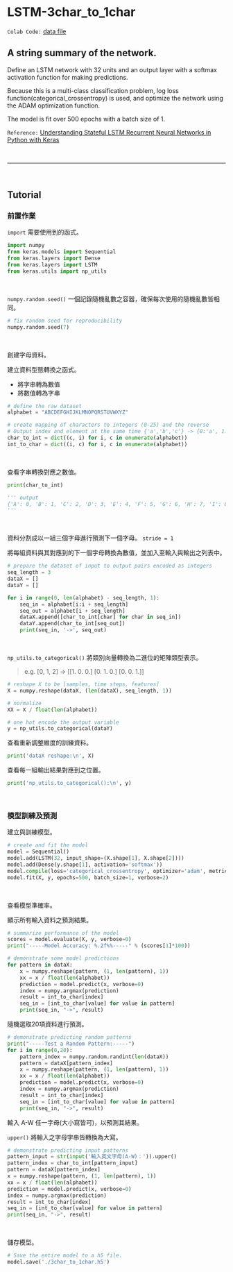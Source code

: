# LSTM-3char_to_1char

`Colab Code:` [data file](https://colab.research.google.com/drive/11iRgS-N9rwc6UJM1tSxFKoRZQ96skrt-?usp=sharing)

## A string summary of the network.

Define an LSTM network with 32 units and an output layer with a softmax activation function for making predictions.

Because this is a multi-class classification problem, log loss function(categorical_crossentropy) is used, and optimize the network using the ADAM optimization function.

The model is fit over 500 epochs with a batch size of 1.

`Reference:` [Understanding Stateful LSTM Recurrent Neural Networks in Python with Keras](https://machinelearningmastery.com/understanding-stateful-lstm-recurrent-neural-networks-python-keras/)

<br>

<hr>

<br>

## Tutorial

### 前置作業

`import` 需要使用到的函式。

``` python
import numpy  
from keras.models import Sequential  
from keras.layers import Dense  
from keras.layers import LSTM  
from keras.utils import np_utils 
```

<br>

`numpy.random.seed()` 一個記錄隨機亂數之容器，確保每次使用的隨機亂數皆相同。

```python
# fix random seed for reproducibility  
numpy.random.seed(7)
```

<br>

創建字母資料。

建立資料型態轉換之函式。
* 將字串轉為數值
* 將數值轉為字串

```python
# define the raw dataset  
alphabet = "ABCDEFGHIJKLMNOPQRSTUVWXYZ"  

# create mapping of characters to integers (0-25) and the reverse
# Output index and element at the same time {'a','b','c'} -> {0:'a', 1:'b', 2:'c'}
char_to_int = dict((c, i) for i, c in enumerate(alphabet))  
int_to_char = dict((i, c) for i, c in enumerate(alphabet))  
```

<br>

查看字串轉換對應之數值。

```python
print(char_to_int)

''' output
{'A': 0, 'B': 1, 'C': 2, 'D': 3, 'E': 4, 'F': 5, 'G': 6, 'H': 7, 'I': 8, 'J': 9, 'K': 10, 'L': 11, 'M': 12, 'N': 13, 'O': 14, 'P': 15, 'Q': 16, 'R': 17, 'S': 18, 'T': 19, 'U': 20, 'V': 21, 'W': 22, 'X': 23, 'Y': 24, 'Z': 25}
'''
```

<br>

資料分割成以一組三個字母進行預測下一個字母。 `stride = 1`

將每組資料與其對應到的下一個字母轉換為數值，並加入至輸入與輸出之列表中。

```python
# prepare the dataset of input to output pairs encoded as integers 
seq_length = 3  
dataX = []  
dataY = []  

for i in range(0, len(alphabet) - seq_length, 1):  
    seq_in = alphabet[i:i + seq_length]  
    seq_out = alphabet[i + seq_length]  
    dataX.append([char_to_int[char] for char in seq_in])  
    dataY.append(char_to_int[seq_out])  
    print(seq_in, '->', seq_out) 
```

<br>

`np_utils.to_categorical()` 將類別向量轉換為二進位的矩陣類型表示。

> e.g. [0, 1, 2] -> [[1. 0. 0.] [0. 1. 0.] [0. 0. 1.]]

```python
# reshape X to be [samples, time steps, features]  
X = numpy.reshape(dataX, (len(dataX), seq_length, 1))  

# normalize  
XX = X / float(len(alphabet))  

# one hot encode the output variable  
y = np_utils.to_categorical(dataY)  
```

查看重新調整維度的訓練資料。

```python
print('dataX reshape:\n', X)
```

查看每一組輸出結果對應到之位置。

```python
print('np_utils.to_categorical():\n', y)
```

<br>

### 模型訓練及預測

建立與訓練模型。

```python
# create and fit the model  
model = Sequential()  
model.add(LSTM(32, input_shape=(X.shape[1], X.shape[2])))  
model.add(Dense(y.shape[1], activation='softmax'))  
model.compile(loss='categorical_crossentropy', optimizer='adam', metrics=['accuracy'])  
model.fit(X, y, epochs=500, batch_size=1, verbose=2)  
```

<br>

查看模型準確率。

顯示所有輸入資料之預測結果。

```python
# summarize performance of the model  
scores = model.evaluate(X, y, verbose=0)  
print("-----Model Accuracy: %.2f%%-----" % (scores[1]*100))

# demonstrate some model predictions  
for pattern in dataX:  
    x = numpy.reshape(pattern, (1, len(pattern), 1))  
    xx = x / float(len(alphabet))  
    prediction = model.predict(x, verbose=0)  
    index = numpy.argmax(prediction)  
    result = int_to_char[index]  
    seq_in = [int_to_char[value] for value in pattern]  
    print(seq_in, "->", result) 
```

隨機選取20項資料進行預測。

```python
# demonstrate predicting random patterns  
print("-----Test a Random Pattern:-----")  
for i in range(0,20):  
    pattern_index = numpy.random.randint(len(dataX))  
    pattern = dataX[pattern_index]  
    x = numpy.reshape(pattern, (1, len(pattern), 1))  
    xx = x / float(len(alphabet))  
    prediction = model.predict(x, verbose=0)  
    index = numpy.argmax(prediction)  
    result = int_to_char[index]  
    seq_in = [int_to_char[value] for value in pattern]  
    print(seq_in, "->", result) 
```

輸入 A-W 任一字母(大小寫皆可)，以預測其結果。

`upper()` 將輸入之字母字串皆轉換為大寫。

```python
# demonstrate predicting input patterns
pattern_input = str(input('輸入英文字母(A-W)：')).upper()
pattern_index = char_to_int[pattern_input]
pattern = dataX[pattern_index]
x = numpy.reshape(pattern, (1, len(pattern), 1))  
xx = x / float(len(alphabet))  
prediction = model.predict(x, verbose=0)  
index = numpy.argmax(prediction)  
result = int_to_char[index]  
seq_in = [int_to_char[value] for value in pattern]  
print(seq_in, "->", result) 
```

<br>

儲存模型。

```python
# Save the entire model to a h5 file.
model.save('./3char_to_1char.h5')
```